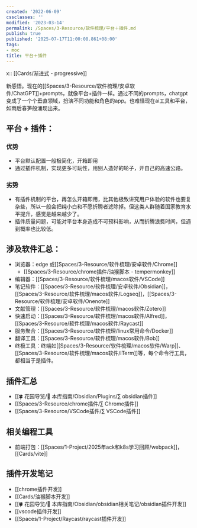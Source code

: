 ```yaml
---
created: '2022-06-09'
cssclasses: ''
modified: '2023-03-14'
permalink: /Spaces/3-Resource/软件梳理/平台＋插件.md
publish: true
published: '2025-07-17T11:00:08.861+08:00'
tags:
- moc
title: 平台＋插件
---
```

x:: [[Cards/渐进式 - progressive]]

新感悟。现在的[[Spaces/3-Resource/软件梳理/安卓软件/ChatGPT]]+prompts，就像平台+插件一样。通过不同的prompts，chatgpt变成了一个个垂直领域，扮演不同功能和角色的app。也难怪现在ai工具和平台，如雨后春笋般涌现出来。

## 平台 + 插件：

### 优势

- 平台默认配置一般极简化，开箱即用
- 通过插件机制，实现更多可玩性，用别人造好的轮子，开自己的高速公路。

### 劣势

- 有插件机制的平台，再怎么开箱即用，比其他极致讲究用户体验的软件也要复杂些，所以一般会把纯小白和不愿折腾者滤除掉。但这类人群随着国家教育水平提升，感觉是越来越少了。
- 插件质量问题，可能对平台本身造成不可预料影响，从而折腾浪费时间，但遇到概率也比较低。

## 涉及软件汇总：

- 浏览器：edge 或[[Spaces/3-Resource/软件梳理/安卓软件/Chrome]]
	- [[Spaces/3-Resource/chrome插件/油猴脚本 - tempermonkey]]
- 编辑器：[[Spaces/3-Resource/软件梳理/macos软件/VSCode]]
- 笔记软件：[[Spaces/3-Resource/软件梳理/安卓软件/Obsidian]]，[[Spaces/3-Resource/软件梳理/macos软件/Logseq]]，[[Spaces/3-Resource/软件梳理/安卓软件/Onenote]]
- 文献管理：[[Spaces/3-Resource/软件梳理/macos软件/Zotero]]
- 快速启动：[[Spaces/3-Resource/软件梳理/macos软件/Alfred]]，[[Spaces/3-Resource/软件梳理/macos软件/Raycast]]
- 服务聚合：[[Spaces/3-Resource/软件梳理/linux常用命令/Docker]]
- 翻译工具：[[Spaces/3-Resource/软件梳理/macos软件/Bob]]
- 终极工具：终端如[[Spaces/3-Resource/软件梳理/macos软件/Warp]]、[[Spaces/3-Resource/软件梳理/macos软件/iTerm]]等，每个命令行工具，都相当于是插件。

## 插件汇总

- [[🍀 花园导览/🧰 本库指南/Obsidian/Plugins/∑ obsidian插件]]
- [[Spaces/3-Resource/chrome插件/∑ Chrome插件]]
- [[Spaces/3-Resource/VSCode插件/∑ VSCode插件]]

## 相关编程工具

- 前端打包：[[Spaces/1-Project/2025年ack和k8s学习回顾/webpack]]，[[Cards/vite]]

## 插件开发笔记

- [[chrome插件开发]]
- [[Cards/油猴脚本开发]]
- [[🍀 花园导览/🧰 本库指南/Obsidian/obsidian相关笔记/obsidian插件开发]]
- [[vscode插件开发]]
- [[Spaces/1-Project/Raycast/raycast插件开发]]